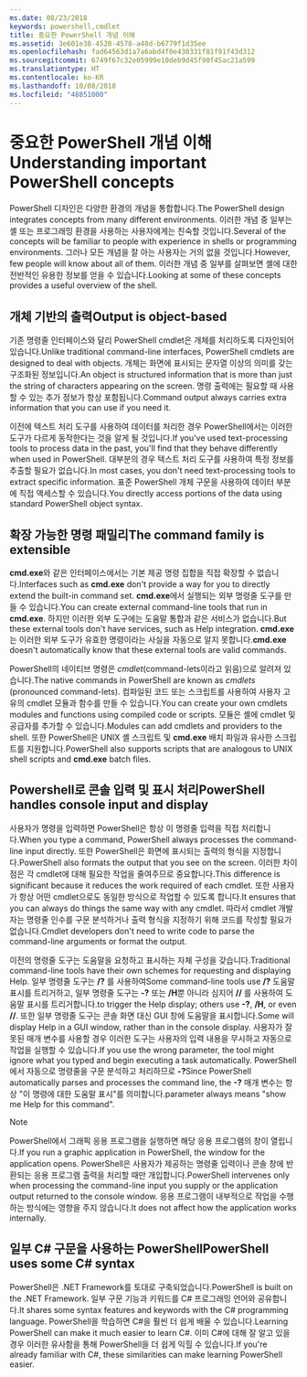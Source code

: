 ```yaml
---
ms.date: 08/23/2018
keywords: powershell,cmdlet
title: 중요한 PowerShell 개념 이해
ms.assetid: 3e601e38-4520-4578-a48d-b6779f1d35ee
ms.openlocfilehash: fad64563d1a7a6abd4f0e430331f81f91f43d312
ms.sourcegitcommit: 6749f67c32e05999e10deb9d45f90f45ac21a599
ms.translationtype: HT
ms.contentlocale: ko-KR
ms.lasthandoff: 10/08/2018
ms.locfileid: "48851000"
---
```

# <a name="understanding-important-powershell-concepts"></a><span data-ttu-id="59b16-103">중요한 PowerShell 개념 이해</span><span class="sxs-lookup"><span data-stu-id="59b16-103">Understanding important PowerShell concepts</span></span>

<span data-ttu-id="59b16-104">PowerShell 디자인은 다양한 환경의 개념을 통합합니다.</span><span class="sxs-lookup"><span data-stu-id="59b16-104">The PowerShell design integrates concepts from many different environments.</span></span> <span data-ttu-id="59b16-105">이러한 개념 중 일부는 셸 또는 프로그래밍 환경을 사용하는 사용자에게는 친숙할 것입니다.</span><span class="sxs-lookup"><span data-stu-id="59b16-105">Several of the concepts will be familiar to people with experience in shells or programming environments.</span></span> <span data-ttu-id="59b16-106">그러나 모든 개념을 잘 아는 사용자는 거의 없을 것입니다.</span><span class="sxs-lookup"><span data-stu-id="59b16-106">However, few people will know about all of them.</span></span> <span data-ttu-id="59b16-107">이러한 개념 중 일부를 살펴보면 셸에 대한 전반적인 유용한 정보를 얻을 수 있습니다.</span><span class="sxs-lookup"><span data-stu-id="59b16-107">Looking at some of these concepts provides a useful overview of the shell.</span></span>

## <a name="output-is-object-based"></a><span data-ttu-id="59b16-108">개체 기반의 출력</span><span class="sxs-lookup"><span data-stu-id="59b16-108">Output is object-based</span></span>

<span data-ttu-id="59b16-109">기존 명령줄 인터페이스와 달리 PowerShell cmdlet은 개체를 처리하도록 디자인되어 있습니다.</span><span class="sxs-lookup"><span data-stu-id="59b16-109">Unlike traditional command-line interfaces, PowerShell cmdlets are designed to deal with objects.</span></span>
<span data-ttu-id="59b16-110">개체는 화면에 표시되는 문자열 이상의 의미를 갖는 구조화된 정보입니다.</span><span class="sxs-lookup"><span data-stu-id="59b16-110">An object is structured information that is more than just the string of characters appearing on the screen.</span></span> <span data-ttu-id="59b16-111">명령 출력에는 필요할 때 사용할 수 있는 추가 정보가 항상 포함됩니다.</span><span class="sxs-lookup"><span data-stu-id="59b16-111">Command output always carries extra information that you can use if you need it.</span></span>

<span data-ttu-id="59b16-112">이전에 텍스트 처리 도구를 사용하여 데이터를 처리한 경우 PowerShell에서는 이러한 도구가 다르게 동작한다는 것을 알게 될 것입니다.</span><span class="sxs-lookup"><span data-stu-id="59b16-112">If you've used text-processing tools to process data in the past, you'll find that they behave differently when used in PowerShell.</span></span> <span data-ttu-id="59b16-113">대부분의 경우 텍스트 처리 도구를 사용하여 특정 정보를 추출할 필요가 없습니다.</span><span class="sxs-lookup"><span data-stu-id="59b16-113">In most cases, you don't need text-processing tools to extract specific information.</span></span> <span data-ttu-id="59b16-114">표준 PowerShell 개체 구문을 사용하여 데이터 부분에 직접 액세스할 수 있습니다.</span><span class="sxs-lookup"><span data-stu-id="59b16-114">You directly access portions of the data using standard PowerShell object syntax.</span></span>

## <a name="the-command-family-is-extensible"></a><span data-ttu-id="59b16-115">확장 가능한 명령 패밀리</span><span class="sxs-lookup"><span data-stu-id="59b16-115">The command family is extensible</span></span>

<span data-ttu-id="59b16-116">**cmd.exe**와 같은 인터페이스에서는 기본 제공 명령 집합을 직접 확장할 수 없습니다.</span><span class="sxs-lookup"><span data-stu-id="59b16-116">Interfaces such as **cmd.exe** don't provide a way for you to directly extend the built-in command set.</span></span> <span data-ttu-id="59b16-117">**cmd.exe**에서 실행되는 외부 명령줄 도구를 만들 수 있습니다.</span><span class="sxs-lookup"><span data-stu-id="59b16-117">You can create external command-line tools that run in **cmd.exe**.</span></span> <span data-ttu-id="59b16-118">하지만 이러한 외부 도구에는 도움말 통합과 같은 서비스가 없습니다.</span><span class="sxs-lookup"><span data-stu-id="59b16-118">But these external tools don't have services, such as Help integration.</span></span> <span data-ttu-id="59b16-119">**cmd.exe**는 이러한 외부 도구가 유효한 명령이라는 사실을 자동으로 알지 못합니다.</span><span class="sxs-lookup"><span data-stu-id="59b16-119">**cmd.exe** doesn't automatically know that these external tools are valid commands.</span></span>

<span data-ttu-id="59b16-120">PowerShell의 네이티브 명령은 *cmdlet*(command-lets이라고 읽음)으로 알려져 있습니다.</span><span class="sxs-lookup"><span data-stu-id="59b16-120">The native commands in PowerShell are known as *cmdlets* (pronounced command-lets).</span></span> <span data-ttu-id="59b16-121">컴파일된 코드 또는 스크립트를 사용하여 사용자 고유의 cmdlet 모듈과 함수를 만들 수 있습니다.</span><span class="sxs-lookup"><span data-stu-id="59b16-121">You can create your own cmdlets modules and functions using compiled code or scripts.</span></span> <span data-ttu-id="59b16-122">모듈은 셸에 cmdlet 및 공급자를 추가할 수 있습니다.</span><span class="sxs-lookup"><span data-stu-id="59b16-122">Modules can add cmdlets and providers to the shell.</span></span> <span data-ttu-id="59b16-123">또한 PowerShell은 UNIX 셸 스크립트 및 **cmd.exe** 배치 파일과 유사한 스크립트를 지원합니다.</span><span class="sxs-lookup"><span data-stu-id="59b16-123">PowerShell also supports scripts that are analogous to UNIX shell scripts and **cmd.exe** batch files.</span></span>

## <a name="powershell-handles-console-input-and-display"></a><span data-ttu-id="59b16-124">Powershell로 콘솔 입력 및 표시 처리</span><span class="sxs-lookup"><span data-stu-id="59b16-124">PowerShell handles console input and display</span></span>

<span data-ttu-id="59b16-125">사용자가 명령을 입력하면 PowerShell은 항상 이 명령줄 입력을 직접 처리합니다.</span><span class="sxs-lookup"><span data-stu-id="59b16-125">When you type a command, PowerShell always processes the command-line input directly.</span></span> <span data-ttu-id="59b16-126">또한 PowerShell은 화면에 표시되는 출력의 형식을 지정합니다.</span><span class="sxs-lookup"><span data-stu-id="59b16-126">PowerShell also formats the output that you see on the screen.</span></span> <span data-ttu-id="59b16-127">이러한 차이점은 각 cmdlet에 대해 필요한 작업을 줄여주므로 중요합니다.</span><span class="sxs-lookup"><span data-stu-id="59b16-127">This difference is significant because it reduces the work required of each cmdlet.</span></span> <span data-ttu-id="59b16-128">또한 사용자가 항상 어떤 cmdlet으로도 동일한 방식으로 작업할 수 있도록 합니다.</span><span class="sxs-lookup"><span data-stu-id="59b16-128">It ensures that you can always do things the same way with any cmdlet.</span></span> <span data-ttu-id="59b16-129">따라서 cmdlet 개발자는 명령줄 인수를 구문 분석하거나 출력 형식을 지정하기 위해 코드를 작성할 필요가 없습니다.</span><span class="sxs-lookup"><span data-stu-id="59b16-129">Cmdlet developers don't need to write code to parse the command-line arguments or format the output.</span></span>

<span data-ttu-id="59b16-130">이전의 명령줄 도구는 도움말을 요청하고 표시하는 자체 구성을 갖습니다.</span><span class="sxs-lookup"><span data-stu-id="59b16-130">Traditional command-line tools have their own schemes for requesting and displaying Help.</span></span> <span data-ttu-id="59b16-131">일부 명령줄 도구는 **/?** 를 사용하여</span><span class="sxs-lookup"><span data-stu-id="59b16-131">Some command-line tools use **/?**</span></span> <span data-ttu-id="59b16-132">도움말 표시를 트리거하고, 일부 명령줄 도구는 **-?** 또는 **/H**뿐 아니라 심지어 **//** 를 사용하여 도움말 표시를 트리거합니다.</span><span class="sxs-lookup"><span data-stu-id="59b16-132">to trigger the Help display; others use **-?**, **/H**, or even **//**.</span></span> <span data-ttu-id="59b16-133">또한 일부 명령줄 도구는 콘솔 화면 대신 GUI 창에 도움말을 표시합니다.</span><span class="sxs-lookup"><span data-stu-id="59b16-133">Some will display Help in a GUI window, rather than in the console display.</span></span> <span data-ttu-id="59b16-134">사용자가 잘못된 매개 변수를 사용할 경우 이러한 도구는 사용자의 입력 내용을 무시하고 자동으로 작업을 실행할 수 있습니다.</span><span class="sxs-lookup"><span data-stu-id="59b16-134">If you use the wrong parameter, the tool might ignore what you typed and begin executing a task automatically.</span></span>
<span data-ttu-id="59b16-135">PowerShell에서 자동으로 명령줄을 구문 분석하고 처리하므로 **-?**</span><span class="sxs-lookup"><span data-stu-id="59b16-135">Since PowerShell automatically parses and processes the command line, the **-?**</span></span> <span data-ttu-id="59b16-136">매개 변수는 항상 "이 명령에 대한 도움말 표시"를 의미합니다.</span><span class="sxs-lookup"><span data-stu-id="59b16-136">parameter always means "show me Help for this command".</span></span>

> [!NOTE]
> <span data-ttu-id="59b16-137">PowerShell에서 그래픽 응용 프로그램을 실행하면 해당 응용 프로그램의 창이 열립니다.</span><span class="sxs-lookup"><span data-stu-id="59b16-137">If you run a graphic application in PowerShell, the window for the application opens.</span></span>
> <span data-ttu-id="59b16-138">PowerShell은 사용자가 제공하는 명령줄 입력이나 콘솔 창에 반환되는 응용 프로그램 출력을 처리할 때만 개입합니다.</span><span class="sxs-lookup"><span data-stu-id="59b16-138">PowerShell intervenes only when processing the command-line input you supply or the application output returned to the console window.</span></span> <span data-ttu-id="59b16-139">응용 프로그램이 내부적으로 작업을 수행하는 방식에는 영향을 주지 않습니다.</span><span class="sxs-lookup"><span data-stu-id="59b16-139">It does not affect how the application works internally.</span></span>

## <a name="powershell-uses-some-c-syntax"></a><span data-ttu-id="59b16-140">일부 C# 구문을 사용하는 PowerShell</span><span class="sxs-lookup"><span data-stu-id="59b16-140">PowerShell uses some C# syntax</span></span>

<span data-ttu-id="59b16-141">PowerShell은 .NET Framework를 토대로 구축되었습니다.</span><span class="sxs-lookup"><span data-stu-id="59b16-141">PowerShell is built on the .NET Framework.</span></span> <span data-ttu-id="59b16-142">일부 구문 기능과 키워드를 C# 프로그래밍 언어와 공유합니다.</span><span class="sxs-lookup"><span data-stu-id="59b16-142">It shares some syntax features and keywords with the C# programming language.</span></span> <span data-ttu-id="59b16-143">PowerShell을 학습하면 C#을 훨씬 더 쉽게 배울 수 있습니다.</span><span class="sxs-lookup"><span data-stu-id="59b16-143">Learning PowerShell can make it much easier to learn C#.</span></span> <span data-ttu-id="59b16-144">이미 C#에 대해 잘 알고 있을 경우 이러한 유사함을 통해 PowerShell을 더 쉽게 익힐 수 있습니다.</span><span class="sxs-lookup"><span data-stu-id="59b16-144">If you're already familiar with C#, these similarities can make learning PowerShell easier.</span></span>
